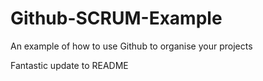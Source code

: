# Github-SCRUM-Example
An example of how to use Github to organise your projects

Fantastic update to README
